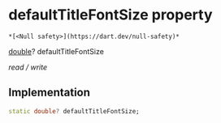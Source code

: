 


# defaultTitleFontSize property




    *[<Null safety>](https://dart.dev/null-safety)*


[double](https://api.flutter.dev/flutter/dart-core/double-class.html)? defaultTitleFontSize
  
_read / write_






## Implementation

```dart
static double? defaultTitleFontSize;


```







